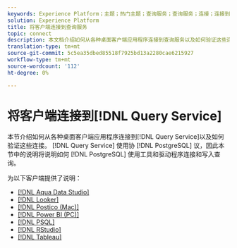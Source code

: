```yaml
---
keywords: Experience Platform；主题；热门主题；查询服务；查询服务；连接；连接到查询服务；水下数据工作室；Aqua Data Studio;Looker;Postico;postico;Power BI;power bi;psql;rstudio;PSQL;RStudio;Tableau;tableau;
solution: Experience Platform
title: 将客户端连接到查询服务
topic: connect
description: 本文档介绍如何从各种桌面客户端应用程序连接到查询服务以及如何验证这些连接。
translation-type: tm+mt
source-git-commit: 5c5ea35dbed85518f7925bd13a2280cae6215927
workflow-type: tm+mt
source-wordcount: '112'
ht-degree: 0%

---
```



# 将客户端连接到[!DNL Query Service]

本节介绍如何从各种桌面客户端应用程序连接到[!DNL Query Service]以及如何验证这些连接。 [!DNL Query Service] 使用协 [!DNL PostgreSQL] 议，因此本节中的说明将说明如何 [!DNL PostgreSQL] 使用工具和驱动程序连接和写入查询。

为以下客户端提供了说明：

- [[!DNL Aqua Data Studio]](./aqua-data-studio.md)
- [[!DNL Looker]](./looker.md)
- [[!DNL Postico (Mac)]](./postico.md)
- [[!DNL Power BI (PC)]](./power-bi.md)
- [[!DNL PSQL]](./psql.md)
- [[!DNL RStudio]](./rstudio.md)
- [[!DNL Tableau]](./tableau.md)
